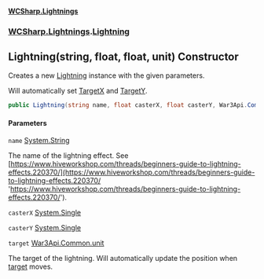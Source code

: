 #### [WCSharp.Lightnings](index.md 'index')
### [WCSharp.Lightnings](WCSharp.Lightnings.md 'WCSharp.Lightnings').[Lightning](WCSharp.Lightnings.Lightning.md 'WCSharp.Lightnings.Lightning')

## Lightning(string, float, float, unit) Constructor

Creates a new [Lightning](WCSharp.Lightnings.Lightning.md 'WCSharp.Lightnings.Lightning') instance with the given parameters.  
  
Will automatically set [TargetX](WCSharp.Lightnings.Lightning.TargetX.md 'WCSharp.Lightnings.Lightning.TargetX') and [TargetY](WCSharp.Lightnings.Lightning.TargetY.md 'WCSharp.Lightnings.Lightning.TargetY').

```csharp
public Lightning(string name, float casterX, float casterY, War3Api.Common.unit target);
```
#### Parameters

<a name='WCSharp.Lightnings.Lightning.Lightning(string,float,float,War3Api.Common.unit).name'></a>

`name` [System.String](https://docs.microsoft.com/en-us/dotnet/api/System.String 'System.String')

The name of the lightning effect. See [https://www.hiveworkshop.com/threads/beginners-guide-to-lightning-effects.220370/](https://www.hiveworkshop.com/threads/beginners-guide-to-lightning-effects.220370/ 'https://www.hiveworkshop.com/threads/beginners-guide-to-lightning-effects.220370/').

<a name='WCSharp.Lightnings.Lightning.Lightning(string,float,float,War3Api.Common.unit).casterX'></a>

`casterX` [System.Single](https://docs.microsoft.com/en-us/dotnet/api/System.Single 'System.Single')

<a name='WCSharp.Lightnings.Lightning.Lightning(string,float,float,War3Api.Common.unit).casterY'></a>

`casterY` [System.Single](https://docs.microsoft.com/en-us/dotnet/api/System.Single 'System.Single')

<a name='WCSharp.Lightnings.Lightning.Lightning(string,float,float,War3Api.Common.unit).target'></a>

`target` [War3Api.Common.unit](https://docs.microsoft.com/en-us/dotnet/api/War3Api.Common.unit 'War3Api.Common.unit')

The target of the lightning. Will automatically update the position when [target](WCSharp.Lightnings.Lightning.Lightning(string,float,float,War3Api.Common.unit).md#WCSharp.Lightnings.Lightning.Lightning(string,float,float,War3Api.Common.unit).target 'WCSharp.Lightnings.Lightning.Lightning(string, float, float, War3Api.Common.unit).target') moves.